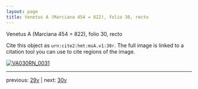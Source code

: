 ```yaml
---
layout: page
title: Venetus A (Marciana 454 = 822), folio 30, recto
---
```


Venetus A (Marciana 454 = 822), folio 30, recto

Cite this object as `urn:cite2:hmt:msA.v1:30r`.  The full image is linked to a citation tool you can use to cite regions of the image.

[![VA030RN_0031](http://www.homermultitext.org/iipsrv?IIIF=/project/homer/pyramidal/deepzoom/hmt/vaimg/2017a/VA030RN_0031.tif/full/800,/0/default.jpg)](http://www.homermultitext.org/ict2/?urn=urn:cite2:hmt:vaimg.2017a:VA030RN_0031) 

---

previous:  [29v](../29v/) | next: [30v](../30v/)